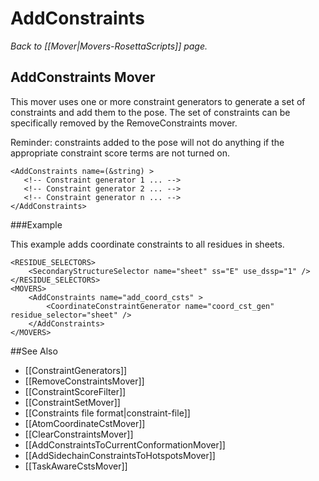# AddConstraints
*Back to [[Mover|Movers-RosettaScripts]] page.*
## AddConstraints Mover

This mover uses one or more constraint generators to generate a set of constraints and add them to the pose. The set of constraints can be specifically removed by the RemoveConstraints mover.

Reminder: constraints added to the pose will not do anything if the appropriate constraint score terms are not turned on. 

```
<AddConstraints name=(&string) >
   <!-- Constraint generator 1 ... -->
   <!-- Constraint generator 2 ... -->
   <!-- Constraint generator n ... -->
</AddConstraints>
```

###Example

This example adds coordinate constraints to all residues in sheets.

```
<RESIDUE_SELECTORS>
    <SecondaryStructureSelector name="sheet" ss="E" use_dssp="1" />
</RESIDUE_SELECTORS>
<MOVERS>
    <AddConstraints name="add_coord_csts" >
        <CoordinateConstraintGenerator name="coord_cst_gen" residue_selector="sheet" />
    </AddConstraints>
</MOVERS>
```

##See Also

* [[ConstraintGenerators]]
* [[RemoveConstraintsMover]]
* [[ConstraintScoreFilter]]
* [[ConstraintSetMover]]
* [[Constraints file format|constraint-file]]
* [[AtomCoordinateCstMover]]
* [[ClearConstraintsMover]]
* [[AddConstraintsToCurrentConformationMover]]
* [[AddSidechainConstraintsToHotspotsMover]]
* [[TaskAwareCstsMover]]
